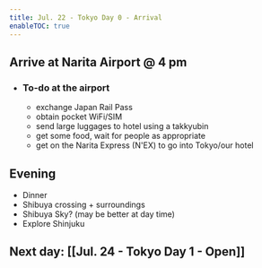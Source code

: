 ```yaml
---
title: Jul. 22 - Tokyo Day 0 - Arrival
enableTOC: true
---
```

## Arrive at Narita Airport @ 4 pm
- ### To-do at the airport
	- exchange Japan Rail Pass
	- obtain pocket WiFi/SIM
	- send large luggages to hotel using a takkyubin
	- get some food, wait for people as appropriate
	- get on the Narita Express (N'EX) to go into Tokyo/our hotel
## Evening
- Dinner
- Shibuya crossing + surroundings
- Shibuya Sky? (may be better at day time)
- Explore Shinjuku
## Next day: [[Jul. 24 - Tokyo Day 1 - Open]]